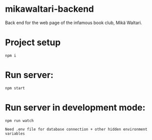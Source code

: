 # mikawaltari-backend

Back end for the web page of the infamous book club, Mikä Waltari.

# Project setup
```
npm i
```

# Run server:
```
npm start
```

# Run server in development mode:
```
npm run watch
```

```
Need .env file for database connection + other hidden environment variables 
```

